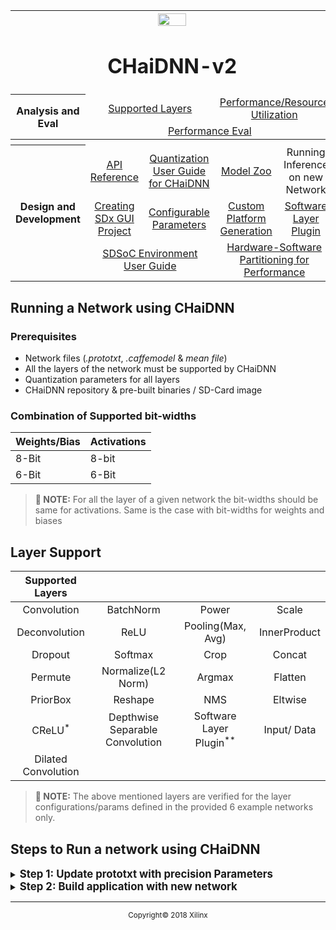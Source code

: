 <table style="width:100%">
<tr>
<th width="100%" colspan="6"><img src="https://www.xilinx.com/content/dam/xilinx/imgs/press/media-kits/corporate/xilinx-logo.png" width="30%"/><h1>CHaiDNN-v2</h2>
</th>
</tr>
  <tr>
    <th rowspan="6" width="17%">Analysis and Eval</th>
   </tr>
<tr>
	<td align="center" colspan="2"><a href="../docs/SUPPORTED_LAYERS.md">Supported Layers</a></td>
	<td align="center" colspan="2"><a href="../docs/PERFORMANCE_SNAPSHOT.md">Performance/Resource Utilization</a></td>
</tr>
  <tr></tr>
<tr>
	<td align="center" colspan="4"><a href="../docs/PERFORMANCE_EVAL.md">Performance Eval</a></td>	
</tr>
<tr></tr>
    <tr></tr>
  <tr><th colspan="6"></th></tr>

  <tr></tr>
  <tr>
     <th rowspan="7" width="17%">Design and Development</th>
   </tr>

<tr>
	<td  align="center"><a href="../docs/API.md">API Reference</a></td>
	<td  align="center"><a href="../docs/QUANTIZATION.md">Quantization User Guide for CHaiDNN</a></td>
	<td  align="center"><a href="../docs/MODELZOO.md">Model Zoo</a></td>
	<td  align="center">Running Inference on new Network</td>
</tr>
  <tr></tr>
<tr>
	<td  align="center"><a href="../docs/BUILD_USING_SDX_GUI.md">Creating SDx GUI Project</a></td>
	<td  align="center"><a href="../docs/CONFIGURABLE_PARAMS.md">Configurable Parameters</a></td>
	<td  align="center"><a href="../docs/CUSTOM_PLATFORM_GEN.md">Custom Platform Generation</a></td>
	<td  align="center"><a href="../docs/SOFTWARE_LAYER_PLUGIN.md">Software Layer Plugin</a></td>
</tr>
  <tr></tr>
<tr>
	<td  align="center" colspan="2"><a href="https://www.xilinx.com/support/documentation/sw_manuals/xilinx2017_4/ug1027-sdsoc-user-guide.pdf">SDSoC Environment User Guide</a></td>	
	<td align="center" colspan="2"><a href="../docs/HW_SW_PARTITIONING.md">Hardware-Software Partitioning for Performance</a></td>

</tr>  
</table>

## Running a Network using CHaiDNN

### Prerequisites
- Network files (*.prototxt*, *.caffemodel* & *mean file*)
- All the layers of the network must be supported by CHaiDNN
- Quantization parameters for all layers
- CHaiDNN repository & pre-built binaries / SD-Card image

### Combination of Supported bit-widths
 Weights/Bias  |  Activations
---------------|--------------
   8-Bit | 8-bit
   6-Bit | 6-Bit

>**:pushpin: NOTE:**  For all the layer of a given network the bit-widths should be same for activations. Same is the case with bit-widths for weights and biases

## **Layer Support**
Supported Layers||||
:--------------:|:---------------:|:---------------:|:---------------:|
Convolution     | BatchNorm       | Power           | Scale           |
Deconvolution   | ReLU            | Pooling(Max, Avg)         | InnerProduct    |
Dropout         | Softmax         | Crop            | Concat          |
Permute         | Normalize(L2 Norm)       | Argmax          | Flatten         |
PriorBox        | Reshape         | NMS             | Eltwise         |
CReLU<sup>*</sup> | Depthwise Separable Convolution | Software Layer Plugin<sup>**</sup>|Input/ Data|
Dilated Convolution||||         |

>**:pushpin: NOTE:**  The above mentioned layers are verified for the layer configurations/params defined in the provided 6 example networks only.

## **Steps to Run a network using CHaiDNN**

<details>
<summary><strong><big>Step 1: Update prototxt with precision Parameters</big> </strong></summary>

CHaiDNN works in fixed point domain for better performance. All the feature maps and trained parameters are converted from single precision to fixed point before the computation starts. The steps to obtain the updated deploy.prototxt with precision parameters are shared in the [Quantization user guide](./doc/QUANTIZATION.md)
</details>

<details>
<summary><strong><big>Step 2: Build application with new network</big></strong></summary>

To implement a network inference using CHaiDNN APIs, follow these steps.

##### 1. Create an Application with new Network
1. Create a cpp file. Say, `MyNet_ex.cpp`.
2. Include standard headers and opencv header files.

    ```c++
    #include <stdio.h>
    #include <string.h>
    #include <stdlib.h>

    #undef __ARM_NEON__
    #undef __ARM_NEON
    #include <opencv2/core/core.hpp>
    #include <opencv2/imgproc/imgproc.hpp>
    #include <opencv2/highgui/highgui.hpp>
    #define __ARM_NEON__
    #define __ARM_NEON

    #include <iostream>
    using namespace std;
    using namespace cv;
    ```

3. Include sds include.
    ```c++
    #include "sds_lib.h"
    ```
4. Include interface header which has CHaiDNN API prototypes
   ```c++
    #include "../api/xi.hpp"
    #include "../api/xi_readwrite_util.hpp"
    #include "../checkers/checkers.hpp"
   ```
5. Define start/end time Macros for performance measurement
    ```c++
    //# Performance check
    long long int clock_start, clock_end, frequency;
    #define TIME_STAMP_INIT  clock_start = sds_clock_counter();
    #define TIME_STAMP  { \
            clock_end = sds_clock_counter(); \
            frequency = sds_clock_frequency(); \
    }
    ```

6. Write `main()`.

   1. Create a structure to hold info about input/output layers
      ```c++
        io_layer_info io_layer_info_ptr;
      ```
   2. Define variables to hold network directory/file paths.
      ```c++
      char *dirpath    = "/mnt/models/MyNet"; /* Path to the network model directory */
	    char *prototxt   = "deploy.prototxt";       /* Prototxt file name residing in network model directory */
	    char *caffemodel = "MyNet.caffemodel";  /* caffemodel file name residing in network model directory */
      ```

   3.  Define variables to hold input image path.
       ```c++
       char *img_path  = "/mnt/models/MyNet/input/camel.jpg";
       ```

   4. The data initialization can now be done using the `xiInit()` API. This API parses the network and initializes the Job-queue with memory and store network params in buffers.
      ```c++
	    void *chai_handle = xiInit(dirpath, prototxt, caffemodel, &io_layer_info_ptr, numImg_to_process, is_first_layer, start_layer, end_layer);
      ```
   5. Read and pre-process input image. This includes resizing the input image and subtract the mean if the mean is pixel wise. Two example utility functions are provided to make preprocessing easier.
      ```c++
	    int status = inputNormalization(normalizeInput, resize_h, resize_w, img_path1, img_path2,
			inp_mode, mean_path, numImg_to_process, io_layer_info_ptr);
      ```
  6. Create input buffer
     ```c++
     int in_size = io_layer_info_ptr.inlayer_sizebytes;
     //# Create input/output Buffers
     vector<void *> input;
     void *ptr;
     for(int i = 0; i < io_layer_info_ptr.num_in_bufs; i++)
     {
         if(io_layer_info_ptr.inlayer_exectype.compare("hardware") == 0)
             ptr = sds_alloc_non_cacheable(in_size);
         else
             ptr = malloc(in_size);
         input.push_back(ptr);
     }
     ```
  7. Create output buffer
     ```c++
     int out_size = io_layer_info_ptr.outlayer_sizebytes;
     vector<void *> output;

     for(int i = 0; i < io_layer_info_ptr.num_out_bufs; i++)
     {
        if(io_layer_info_ptr.outlayer_exectype.compare("hardware") == 0)
            ptr = sds_alloc_non_cacheable(out_size);
        else
            ptr = malloc(out_size);
        output.push_back(ptr);
     }
     ```
 8. Pack the mean-subtracted input to input buffer
    ```c++
    xiInputRead(normalizeInput, input, numImg_to_process, io_layer_info_ptr);
    ```

 9. Call `xiExec` to run inference
    ```c++
        TIME_STAMP_INIT
        xiExec(chai_handle, input, output);
        TIME_STAMP
    ```
    >**:pushpin: NOTE:**  `TIME_STAMP_INIT` and `TIME_STAMP` stores the start and end cycles which can be used to check the performance of the network.

 10. Check the latency
     ```c++
     //# Total time for the API in Images/Second
     double tot_time = (((double)(clock_end-clock_start)/(double)frequency)*1000)*(double)XBATCH_SIZE;
     fprintf(stderr, "\n[PERFM] Performance : %lf Images/second\n", (double)(1000)/tot_time);
     fprintf(stderr, "\n\n");
     ```
 11. Unpack the output and write to output file (optional)
     ```c++
     int unpack_out_size = io_layer_info_ptr.outlayer_sizebytes;

     //# Create memory for unpack output data
     vector<void *> unpack_output;
     for(int batch_id = 0; batch_id < numImg_to_process; batch_id++)
     {
        void *ptr = malloc(unpack_out_size);
        unpack_output.push_back(ptr);
     }
     //# Loading required params for unpack function
     kernel_type_e out_kerType = io_layer_info_ptr.out_kerType;
     int out_layer_size = io_layer_info_ptr.out_size;
     //# unpacks the output data
     xiUnpackOutput(output, unpack_output, out_kerType, out_layer_size, numImg_to_process);
     //# Write the output data to txt file
     outputWrite(dirpath, img_path1, unpack_output, numImg_to_process, io_layer_info_ptr, 0);
     ```
 12. Release Memory
     ```c++
     xiRelease(chai_handle); //# Release before exiting application
     ```

##### 2. Compile Application using Makefile.

>**:pushpin: NOTE:**  Paths provided for libs/includes in below Makefile example might change based on where the Makefile is located. Use Relative/Absolute paths to libs/includes based on the directory structure. These instructions assumes that all the  libraries are already built and kept in `SD_Card` directory.  

 1. Set ARM compiler & SDx install path
    ```makefile
    ARM_CXX = aarch64-linux-gnu-g++

    # Provide Correct SDx Path
    SDx_BUILD_PATH = /proj/xbuilds/2017.4_released/installs/lin64/SDx/2017.4
    ```
2. Set include path
    ```makefile
    IDIRS = -I$(SDx_BUILD_PATH)/target/aarch64-linux/include
    ```
3. Set OpenCV and Protobuf paths
    ```makefile
    PB_ARM_DIR = ../../SD_Card/protobuf_arm64
    OPENCV_DIR = ../../SD_Card/opencv_arm64
    CBLAS_ARM_DIR = ../../SD_Card/cblas_arm64
    ```
4. Set required libraries
    ```makefile
    OPENCV_LIBS = -lopencv_core -llzma -ltiff -lpng16 -lz -ljpeg -lopencv_imgproc -lopencv_imgcodecs -ldl -lrt -lwebp
    LDIRS = -L../../SD_Card/lib
    LLIBS = -lprotobuf -lpthread -lxstack -lxlnxdnn -lparser_arm
    ```
5. Set compilation flags
    ```makefile
    CFLAGS_ARM = -std=c++11 -D__SDSOC=1 -Wno-write-strings
    .PHONY: all
    ```
6. Set compilation commands using above variables
    ```makefile
    MyNet.elf : ./MyNet_ex.cpp
    	$(ARM_CXX) $(CFLAGS_ARM) -L$(PB_ARM_DIR)/lib -I$(PB_ARM_DIR)/include -L$(OPENCV_DIR)/lib -I$(OPENCV_DIR)/include -L$(CBLAS_ARM_DIR)/lib -I(CBLAS_ARM_DIR)/include $(IDIRS) $(LDIRS) $(LLIBS) $(OPENCV_LIBS) $^ -o $@
    ```

7. Save Makefile and run make
    ```sh
    make MyNet.elf
    ```

This will generate an executable `MyNet.elf` to run the network inference.
</details>


<hr/>
<p align="center"><sup>Copyright&copy; 2018 Xilinx</sup></p>
